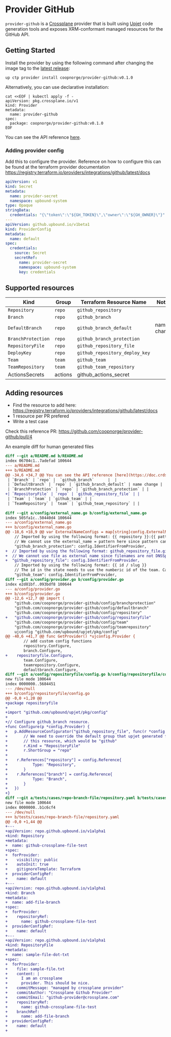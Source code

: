 # Provider GitHub

`provider-github` is a [Crossplane](https://crossplane.io/) provider that
is built using [Upjet](https://github.com/upbound/upjet) code
generation tools and exposes XRM-conformant managed resources for the
GitHub API.

## Getting Started

Install the provider by using the following command after changing the image tag
to the [latest release](https://marketplace.upbound.io/providers/coopnorge/provider-github):
```
up ctp provider install coopnorge/provider-github:v0.1.0
```

Alternatively, you can use declarative installation:
```
cat <<EOF | kubectl apply -f -
apiVersion: pkg.crossplane.io/v1
kind: Provider
metadata:
  name: provider-github
spec:
  package: coopnorge/provider-github:v0.1.0
EOF
```
You can see the API reference [here](https://doc.crds.dev/github.com/coopnorge/provider-github).

### Adding provider config

Add this to configure the provider. Reference on how to configure this
can be found at the terraform provider documentation
https://registry.terraform.io/providers/integrations/github/latest/docs 

```yaml
apiVersion: v1
kind: Secret
metadata:
  name: provider-secret
  namespace: upbound-system
type: Opaque
stringData:
  credentials: "{\"token\":\"${GH_TOKEN}\",\"owner\":\"${GH_OWNER}\"}"
---
apiVersion: github.upbound.io/v1beta1
kind: ProviderConfig
metadata:
  name: default
spec:
  credentials:
    source: Secret
    secretRef:
      name: provider-secret
      namespace: upbound-system
      key: credentials

```


## Supported resources

| Kind | Group | Terraform Resource Name | Notes  |
| ---- | ----- | ----------------------- | ------ |
| `Repository` | `repo` | `github_repository` |  |
| `Branch` | `repo` |  `github_branch`      |  |
| `DefaultBranch` | `repo` | `github_branch_default` | name change |
| `BranchProtection` | `repo` | `github_branch_protection` | |
| `RepositoryFile` | `repo` | `github_repository_file` | |
| `DeployKey` | `repo` | `github_repository_deploy_key` | |
| `Team` | `team` | `github_team` | | 
| `TeamRepository` | `team` | `github_team_repository` | |
| ActionsSecrets | actions | github_actions_secret | | 


## Adding resources

* Find the resource to add here: https://registry.terraform.io/providers/integrations/github/latest/docs
* 1 resource per PR prefered
* Write a test case 

Check this reference PR: https://github.com/coopnorge/provider-github/pull/4 

An example diff for human generated files

```diff
diff --git a/README.md b/README.md
index 06704c1..7adefad 100644
--- a/README.md
+++ b/README.md
@@ -34,6 +34,7 @@ You can see the API reference [here](https://doc.crds.dev/github.com/coopnorge/p
 | `Branch` | `repo` |  `github_branch`      |  |
 | `DefaultBranch` | `repo` | `github_branch_default` | name change |
 | `BranchProtection` | `repo` | `github_branch_protection` | |
+| `RepositoryFile` | `repo` | `github_repository_file` | |
 | `Team` | `team` | `github_team` | | 
 | `TeamRepository` | `team` | `github_team_repository` | |
 
diff --git a/config/external_name.go b/config/external_name.go
index 505fa1c..50440d4 100644
--- a/config/external_name.go
+++ b/config/external_name.go
@@ -18,6 +18,9 @@ var ExternalNameConfigs = map[string]config.ExternalName{
 	// Imported by using the following format: {{ repository }}:{{ pattern }}
 	// We cannot use the external_name = pattern here since pattern can contain non alpha numberic characters
 	"github_branch_protection": config.IdentifierFromProvider,
+  // Imported by using the following format: github_repository_file.gitignore {{repository}}/{{file}}:{{branch}}
+  // We cannot use file as external name since filenames are not DNSSpec and metadata.name requires this.
+  "github_repository_file": config.IdentifierFromProvider,
 	// Imported by using the following format: {{ id / slug }}
 	// The id in the state needs to use the numberic id of the team. Cannot make external_name nice
 	"github_team": config.IdentifierFromProvider,
diff --git a/config/provider.go b/config/provider.go
index e2d81bf..093bdf8 100644
--- a/config/provider.go
+++ b/config/provider.go
@@ -12,6 +12,7 @@ import (
 	"github.com/coopnorge/provider-github/config/branchprotection"
 	"github.com/coopnorge/provider-github/config/defaultbranch"
 	"github.com/coopnorge/provider-github/config/repository"
+	"github.com/coopnorge/provider-github/config/repositoryfile"
 	"github.com/coopnorge/provider-github/config/team"
 	"github.com/coopnorge/provider-github/config/teamrepository"
 	ujconfig "github.com/upbound/upjet/pkg/config"
@@ -40,6 +41,7 @@ func GetProvider() *ujconfig.Provider {
 		// add custom config functions
 		repository.Configure,
 		branch.Configure,
+    repositoryfile.Configure,
 		team.Configure,
 		teamrepository.Configure,
 		defaultbranch.Configure,
diff --git a/config/repositoryfile/config.go b/config/repositoryfile/config.go
new file mode 100644
index 0000000..5684451
--- /dev/null
+++ b/config/repositoryfile/config.go
@@ -0,0 +1,20 @@
+package repositoryfile
+
+import "github.com/upbound/upjet/pkg/config"
+
+// Configure github_branch resource.
+func Configure(p *config.Provider) {
+	p.AddResourceConfigurator("github_repository_file", func(r *config.Resource) {
+		// We need to override the default group that upjet generated for
+		// this resource, which would be "github"
+		r.Kind = "RepositoryFile"
+		r.ShortGroup = "repo"
+		
+    r.References["repository"] = config.Reference{
+			Type: "Repository",
+		}
+    r.References["branch"] = config.Reference{
+			Type: "Branch",
+		}
+	})
+}
diff --git a/tests/cases/repo-branch-file/repository.yaml b/tests/cases/repo-branch-file/repository.yaml
new file mode 100644
index 0000000..b1c6cf4
--- /dev/null
+++ b/tests/cases/repo-branch-file/repository.yaml
@@ -0,0 +1,44 @@
+---
+apiVersion: repo.github.upbound.io/v1alpha1
+kind: Repository
+metadata:
+  name: github-crossplane-file-test
+spec:
+  forProvider:
+    visibility: public
+    autoInit: true
+    gitignoreTemplate: Terraform
+  providerConfigRef:
+    name: default
+---
+apiVersion: repo.github.upbound.io/v1alpha1
+kind: Branch
+metadata:
+  name: add-file-branch
+spec:
+  forProvider:
+    repositoryRef:
+      name: github-crossplane-file-test
+  providerConfigRef:
+    name: default
+---
+apiVersion: repo.github.upbound.io/v1alpha1
+kind: RepositoryFile
+metadata:
+  name: sample-file-dot-txt
+spec:
+  forProvider:
+    file: sample-file.txt
+    content: |
+      I am an crossplane 
+      provider. This should be nice.
+    commitMessage: "managed by crossplane provider"
+    commitAuthor: "Crossplane Github Provider"
+    commitEmail: "github-provider@crossplane.com"
+    repositoryRef:
+      name: github-crossplane-file-test
+    branchRef:
+      name: add-file-branch
+  providerConfigRef:
+    name: default
+
```



